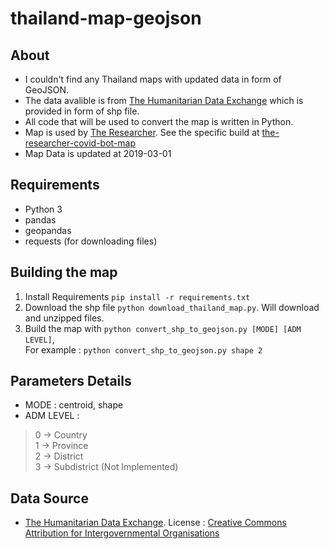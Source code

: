 # thailand-map-geojson
## About
- I couldn't find any Thailand maps with updated data in form of GeoJSON. 
- The data avalible is from [The Humanitarian Data Exchange](https://data.humdata.org/dataset/thailand-administrative-boundaries) which is provided in form of shp file.
- All code that will be used to convert the map is written in Python.
- Map is used by [The Researcher](https://github.com/porames/the-researcher-covid-bot). See the specific build at [the-researcher-covid-bot-map](the-researcher-covid-bot-map)
- Map Data is updated at 2019-03-01
## Requirements
- Python 3
- pandas
- geopandas
- requests (for downloading files)
## Building the map
1. Install Requirements `pip install -r requirements.txt`
2. Download the shp file `python download_thailand_map.py`. Will download and unzipped files.
3. Build the map with `python convert_shp_to_geojson.py [MODE] [ADM LEVEL]`,\
For example : `python convert_shp_to_geojson.py shape 2`

## Parameters Details
- MODE : centroid, shape
- ADM LEVEL : 
> 0 -> Country\
> 1 -> Province\
> 2 -> District\
> 3 -> Subdistrict (Not Implemented)
## Data Source
- [The Humanitarian Data Exchange](https://data.humdata.org/dataset/thailand-administrative-boundaries).
  License : [Creative Commons Attribution for Intergovernmental Organisations](https://data.humdata.org/about/license)
